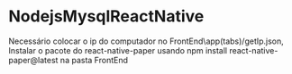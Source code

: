 # NodejsMysqlReactNative
Necessário colocar o ip do computador no FrontEnd\app\(tabs)/getIp.json,
Instalar o pacote do react-native-paper usando npm install react-native-paper@latest na pasta FrontEnd
